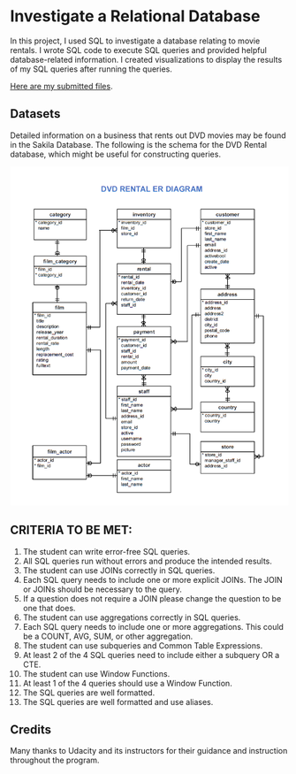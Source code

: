 # Investigate a Relational Database

In this project, I used SQL to investigate a database relating to movie rentals. I wrote SQL code to execute SQL queries and provided helpful database-related information. I created visualizations to display the results of my SQL queries after running the queries.

[Here are my submitted files](https://github.com/Phatimah/Investigate_a_Relational_Database/tree/main/all_project_files).

## Datasets
Detailed information on a business that rents out DVD movies may be found in the Sakila Database. The following is the schema for the DVD Rental database, which might be useful for constructing queries.


![Diagram](https://github.com/Phatimah/Investigate_a_Relational_Database/blob/main/Diagram.png)


## CRITERIA TO BE MET:
1. The student can write error-free SQL queries.
2. All SQL queries run without errors and produce the intended results.
3. The student can use JOINs correctly in SQL queries.
4. Each SQL query needs to include one or more explicit JOINs. The JOIN or JOINs should be necessary to the query.
5. If a question does not require a JOIN please change the question to be one that does.
6. The student can use aggregations correctly in SQL queries.
7. Each SQL query needs to include one or more aggregations. This could be a COUNT, AVG, SUM, or other aggregation.
8. The student can use subqueries and Common Table Expressions.
9. At least 2 of the 4 SQL queries need to include either a subquery OR a CTE.
10. The student can use Window Functions.
11. At least 1 of the 4 queries should use a Window Function.
12. The SQL queries are well formatted.
13. The SQL queries are well formatted and use aliases.


## Credits
Many thanks to Udacity and its instructors for their guidance and instruction throughout the program.

